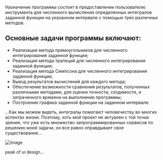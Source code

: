 Назначение программы состоит в предоставлении пользователю инструмента для численного вычисления определенных интегралов заданной функции на указанном интервале с помощью трех различных методов. 
## Основные задачи программы включают:
<ul>
<li>Реализация метода прямоугольников для численного интегрирования заданной функции;</li>
<li>Реализация метода трапеций для численного интегрирования заданной функции;</li>
<li>Реализация метода Симпсона для численного интегрирования заданной функции;</li>
<li>Вывод результатов вычислений для каждого метода;</li>
<li>Обеспечение возможности сравнения результатов, полученных различными методами, для оценки точности, сходимости, и затраченного времени на выполнение программы;</li>
<li>Построение графика заданной функции на заданном интервале.</li>
</ul>

...Как мы можем видеть, интегралы помогают человечеству во многих аспектах жизни. Поэтому, хоть мой проект не актуален с той точки зрения, что уже есть множество запрограммированных сервисов по решению моей задачи, он все равно оправдывает свое существование...

![image](https://github.com/l1rrichansky/integral-methods/assets/85824228/7b057a8b-e99a-4353-b1c0-693248265993)

peak of ui design...
